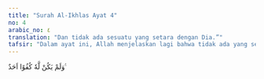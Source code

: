 ```yaml
---
title: "Surah Al-Ikhlas Ayat 4"
no: 4
arabic_no: ٤
translation: "Dan tidak ada sesuatu yang setara dengan Dia.”"
tafsir: "Dalam ayat ini, Allah menjelaskan lagi bahwa tidak ada yang setara dan sebanding dengan Dia dalam zat, sifat, dan perbuatan-Nya. Ini adalah tantangan terhadap orang-orang yang beritikad bahwa ada yang setara dan menyerupai Allah dalam perbuatannya, sebagaimana pendirian orang-orang musyrik Arab yang menyatakan bahwa malaikat itu adalah sekutu Allah."
---
```

وَلَمْ يَكُنْ لَّهٗ كُفُوًا اَحَدٌ ࣖ